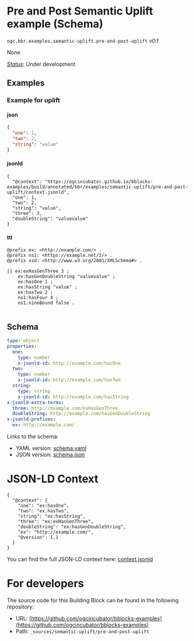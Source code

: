 
# Pre and Post Semantic Uplift example (Schema)

`ogc.bbr.examples.semantic-uplift.pre-and-post-uplift` *v0.1*

None

[*Status*](http://www.opengis.net/def/status): Under development

## Examples

### Example for uplift
#### json
```json
{
  "one": 1,
  "two": 2,
  "string": "value"
}
```

#### jsonld
```jsonld
{
  "@context": "https://ogcincubator.github.io/bblocks-examples/build/annotated/bbr/examples/semantic-uplift/pre-and-post-uplift/context.jsonld",
  "one": 1,
  "two": 2,
  "string": "value",
  "three": 3,
  "doubleString": "valuevalue"
}
```

#### ttl
```ttl
@prefix ex: <http://example.com/> .
@prefix ns1: <https://example.net/2/> .
@prefix xsd: <http://www.w3.org/2001/XMLSchema#> .

[] ex:exHasGenThree 3 ;
    ex:hasGenDoubleString "valuevalue" ;
    ex:hasOne 1 ;
    ex:hasString "value" ;
    ex:hasTwo 2 ;
    ns1:hasFour 4 ;
    ns1:nineBound false .


```

## Schema

```yaml
type: object
properties:
  one:
    type: number
    x-jsonld-id: http://example.com/hasOne
  two:
    type: number
    x-jsonld-id: http://example.com/hasTwo
  string:
    type: string
    x-jsonld-id: http://example.com/hasString
x-jsonld-extra-terms:
  three: http://example.com/exHasGenThree
  doubleString: http://example.com/hasGenDoubleString
x-jsonld-prefixes:
  ex: http://example.com/

```

Links to the schema:

* YAML version: [schema.yaml](https://ogcincubator.github.io/bblocks-examples/build/annotated/bbr/examples/semantic-uplift/pre-and-post-uplift/schema.json)
* JSON version: [schema.json](https://ogcincubator.github.io/bblocks-examples/build/annotated/bbr/examples/semantic-uplift/pre-and-post-uplift/schema.yaml)


# JSON-LD Context

```jsonld
{
  "@context": {
    "one": "ex:hasOne",
    "two": "ex:hasTwo",
    "string": "ex:hasString",
    "three": "ex:exHasGenThree",
    "doubleString": "ex:hasGenDoubleString",
    "ex": "http://example.com/",
    "@version": 1.1
  }
}
```

You can find the full JSON-LD context here:
[context.jsonld](https://ogcincubator.github.io/bblocks-examples/build/annotated/bbr/examples/semantic-uplift/pre-and-post-uplift/context.jsonld)


# For developers

The source code for this Building Block can be found in the following repository:

* URL: [https://github.com/ogcincubator/bblocks-examples](https://github.com/ogcincubator/bblocks-examples)
* Path: `_sources/semantic-uplift/pre-and-post-uplift`

